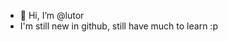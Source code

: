 - 👋 Hi, I’m @lutor
- I'm still new in github, still have much to learn :p

<!---
lutor/lutor is a ✨ special ✨ repository because its `README.md` (this file) appears on your GitHub profile.
You can click the Preview link to take a look at your changes.
--->
